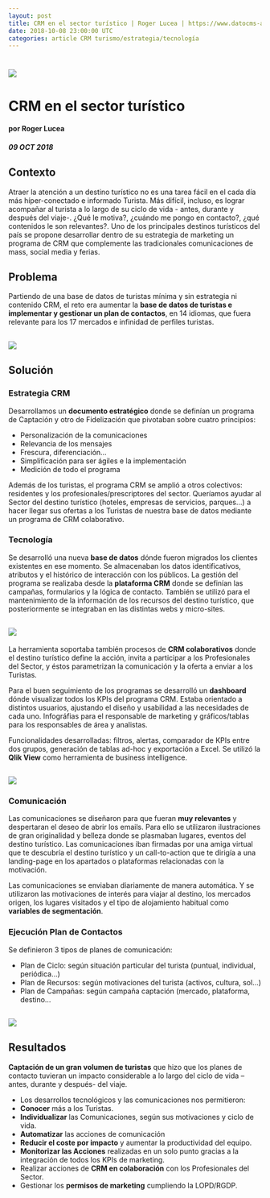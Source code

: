 ```yaml
---
layout: post
title: CRM en el sector turístico | Roger Lucea | https://www.datocms-assets.com/7606/1538814350-turismo.png
date: 2018-10-08 23:00:00 UTC
categories: article CRM turismo/estrategia/tecnología
---
```


# ![](https://www.datocms-assets.com/7606/1538814350-turismo.png)

# CRM en el sector turístico
#### por Roger Lucea
##### 09 OCT 2018

## Contexto

Atraer la atención a un destino turístico no es una tarea fácil en el cada día más híper-conectado e informado Turista. Más difícil, incluso, es lograr acompañar al turista a lo largo de su ciclo de vida - antes, durante y después del viaje-. ¿Qué le motiva?, ¿cuándo me pongo en contacto?, ¿qué contenidos le son relevantes?.
Uno de los principales destinos turísticos del país se propone desarrollar dentro de su estrategia de marketing un programa de CRM que complemente las tradicionales comunicaciones de mass, social media y ferias.

## Problema
Partiendo de una base de datos de turistas mínima y sin estrategia ni contenido CRM, el reto era aumentar la **base de datos de turistas e implementar y gestionar un plan de contactos**, en 14 idiomas, que fuera relevante para los 17 mercados e infinidad de perfiles turistas.

## ![](https://www.datocms-assets.com/7606/1538812316-canals.png)

## Solución

### Estrategia CRM

Desarrollamos un **documento estratégico** donde se definían un programa de Captación y otro de Fidelización que pivotaban sobre cuatro principios:
-	Personalización de la comunicaciones
-	Relevancia de los mensajes
-	Frescura, diferenciación…
-	Simplificación para ser ágiles e la implementación
-	Medición de todo el programa

Además de los turistas, el programa CRM se amplió a otros colectivos: residentes y los profesionales/prescriptores del sector.
Queríamos ayudar al Sector del destino turístico (hoteles, empresas de servicios, parques…) a hacer llegar sus ofertas a los Turistas de nuestra base de datos mediante un programa de CRM colaborativo.


### Tecnología

Se desarrolló una nueva **base de datos** dónde fueron migrados los clientes existentes en ese momento. Se almacenaban los datos identificativos, atributos y el histórico de interacción con los públicos.
La gestión del programa se realizaba desde la **plataforma CRM** donde se definían las campañas, formularios y la lógica de contacto. También se utilizó para el mantenimiento de la información de los recursos del destino turístico, que posteriormente se integraban en las distintas webs y micro-sites.

## ![](https://www.datocms-assets.com/7606/1538814694-sherpa-campaign.png)

La herramienta soportaba también procesos de **CRM colaborativos** donde el destino turístico define la acción, invita a participar a los Profesionales del Sector, y éstos parametrizan la comunicación y la oferta a enviar a los Turistas.

Para el buen seguimiento de los programas se desarrolló un **dashboard** dónde visualizar todos los KPIs del programa CRM. Estaba orientado a distintos usuarios, ajustando el diseño y usabilidad a las necesidades de cada uno. Infográfias para el responsable de marketing y gráficos/tablas para los responsables de área y analistas. 

Funcionalidades desarrolladas: filtros, alertas, comparador de KPIs entre dos grupos, generación de tablas ad-hoc y exportación a Excel. 
Se utilizó la **Qlik View** como herramienta de business intelligence.

## ![](https://www.datocms-assets.com/7606/1538817009-sherpa-dashboard.png)

### Comunicación

Las comunicaciones se diseñaron para que fueran **muy relevantes** y despertaran el deseo de abrir los emails. Para ello se utilizaron ilustraciones de gran originalidad y belleza donde se plasmaban lugares, eventos del destino turístico. Las comunicaciones iban firmadas por una amiga virtual que te descubría el destino turístico y un call-to-action que te dirigía a una landing-page en los apartados o plataformas relacionadas con la motivación.

Las comunicaciones se enviaban diariamente de manera automática. Y se utilizaron las motivaciones de interés para viajar al destino, los mercados origen, los lugares visitados y el tipo de alojamiento habitual como **variables de segmentación**.

### Ejecución Plan de Contactos
Se definieron 3 tipos de planes de comunicación: 
-	Plan de Ciclo: según situación particular del turista (puntual, individual, periódica…)
-	Plan de Recursos: según motivaciones del turista (activos, cultura, sol…)
-	Plan de Campañas: según campaña captación (mercado, plataforma, destino…

## ![](https://www.datocms-assets.com/7606/1538816322-proceso-comunicacion.png)

## Resultados

**Captación de un gran volumen de turistas** que hizo que los planes de contacto tuvieran un impacto considerable a lo largo del ciclo de vida –antes, durante y después- del viaje.

* Los desarrollos tecnológicos y las comunicaciones nos permitieron:
* **Conocer** más a los Turistas.
* **Individualizar** las Comunicaciones, según sus motivaciones y ciclo de vida.
* **Automatizar** las acciones de comunicación
* **Reducir el coste por impacto** y aumentar la productividad del equipo.
* **Monitorizar las Acciones** realizadas en un solo punto gracias a la integración de todos los KPIs de marketing.
* Realizar acciones de **CRM en colaboración** con los Profesionales del Sector.
* Gestionar los **permisos de marketing** cumpliendo la LOPD/RGDP.

